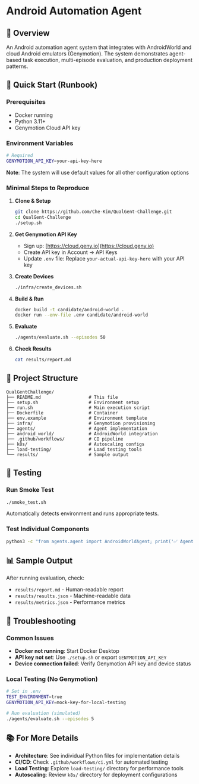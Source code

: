 # Android Automation Agent

## 🎯 Overview

An Android automation agent system that integrates with AndroidWorld and cloud Android emulators (Genymotion). The system demonstrates agent-based task execution, multi-episode evaluation, and production deployment patterns.

## 🚀 Quick Start (Runbook)

### Prerequisites
- Docker running
- Python 3.11+
- Genymotion Cloud API key

### Environment Variables
```bash
# Required
GENYMOTION_API_KEY=your-api-key-here
```

**Note**: The system will use default values for all other configuration options

### Minimal Steps to Reproduce

1. **Clone & Setup**
   ```bash
   git clone https://github.com/Che-Kim/QualGent-Challenge.git
   cd QualGent-Challenge
   ./setup.sh
   ```

2. **Get Genymotion API Key**
   - Sign up: [https://cloud.geny.io](https://cloud.geny.io)
   - Create API key in Account → API Keys
   - Update `.env` file: Replace `your-actual-api-key-here` with your API key

3. **Create Devices**
   ```bash
   ./infra/create_devices.sh
   ```

4. **Build & Run**
   ```bash
   docker build -t candidate/android-world .
   docker run --env-file .env candidate/android-world
   ```

5. **Evaluate**
   ```bash
   ./agents/evaluate.sh --episodes 50
   ```

6. **Check Results**
   ```bash
   cat results/report.md
   ```

## 📁 Project Structure

```
QualGentChallenge/
├── README.md                  # This file
├── setup.sh                   # Environment setup
├── run.sh                     # Main execution script
├── Dockerfile                 # Container
├── env.example                # Environment template
├── infra/                     # Genymotion provisioning
├── agents/                    # Agent implementation
├── android_world/             # AndroidWorld integration
├── .github/workflows/         # CI pipeline
├── k8s/                       # Autoscaling configs
├── load-testing/              # Load testing tools
└── results/                   # Sample output
```

## 🧪 Testing

### Run Smoke Test
```bash
./smoke_test.sh
```
Automatically detects environment and runs appropriate tests.

### Test Individual Components
```bash
python3 -c "from agents.agent import AndroidWorldAgent; print('✅ Agent works')"
```

## 📊 Sample Output

After running evaluation, check:
- `results/report.md` - Human-readable report
- `results/results.json` - Machine-readable data
- `results/metrics.json` - Performance metrics

## 🔧 Troubleshooting

### Common Issues
- **Docker not running**: Start Docker Desktop
- **API key not set**: Use `./setup.sh` or export `GENYMOTION_API_KEY`
- **Device connection failed**: Verify Genymotion API key and device status

### Local Testing (No Genymotion)
```bash
# Set in .env
TEST_ENVIRONMENT=true
GENYMOTION_API_KEY=mock-key-for-local-testing

# Run evaluation (simulated)
./agents/evaluate.sh --episodes 5
```

## 📚 For More Details

- **Architecture**: See individual Python files for implementation details
- **CI/CD**: Check `.github/workflows/ci.yml` for automated testing
- **Load Testing**: Explore `load-testing/` directory for performance tools
- **Autoscaling**: Review `k8s/` directory for deployment configurations
